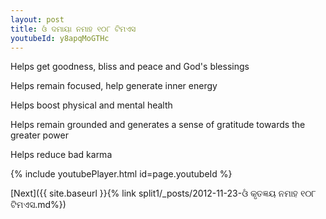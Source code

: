 ```yaml
---
layout: post
title: ଓଁ ଦମାୟା ନମାହ ୧୦୮ ଟିମଏସ
youtubeId: y8apqMoGTHc
---
```

 
 
Helps get goodness, bliss and peace and God's blessings
 
Helps remain focused, help generate inner energy 
 
Helps boost physical and mental health 
 
Helps remain grounded and generates a sense of gratitude towards the greater power 
 
Helps reduce bad karma
 
 
 
 


{% include youtubePlayer.html id=page.youtubeId %}
 
[Next]({{ site.baseurl }}{% link  split1/_posts/2012-11-23-ଓଁ କୃତଜ୍ଞୟ ନମାହ ୧୦୮ ଟିମଏସ.md%})
 
